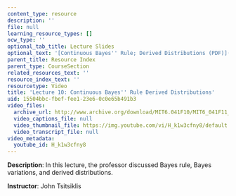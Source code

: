 ```yaml
---
content_type: resource
description: ''
file: null
learning_resource_types: []
ocw_type: ''
optional_tab_title: Lecture Slides
optional_text: '[Continuous Bayes'' Rule; Derived Distributions (PDF)](/courses/6-041sc-probabilistic-systems-analysis-and-applied-probability-fall-2013/resources/mit6_041scf13_l10)'
parent_title: Resource Index
parent_type: CourseSection
related_resources_text: ''
resource_index_text: ''
resourcetype: Video
title: 'Lecture 10: Continuous Bayes'' Rule Derived Distributions'
uid: 15504bbc-fbef-fee1-23e6-0c0e65b491b3
video_files:
  archive_url: http://www.archive.org/download/MIT6.041F10/MIT6_041F11_lec10_300k.mp4
  video_captions_file: null
  video_thumbnail_file: https://img.youtube.com/vi/H_k1w3cfny8/default.jpg
  video_transcript_file: null
video_metadata:
  youtube_id: H_k1w3cfny8
---
```


**Description**: In this lecture, the professor discussed Bayes rule, Bayes variations, and derived distributions.

**Instructor**: John Tsitsiklis